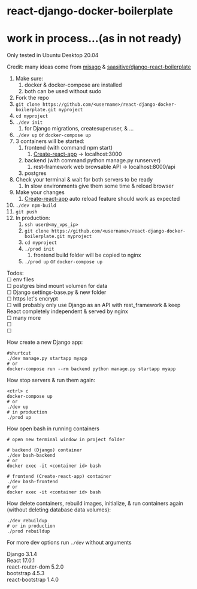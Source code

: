 # react-django-docker-boilerplate

# work in process...(as in not ready)

Only tested in Ubuntu Desktop 20.04

Credit: many ideas come from [misago](https://github.com/rafalp/Misago) & [saasitive/django-react-boilerplate](https://github.com/saasitive/django-react-boilerplate)


1. Make sure:
   1. docker & docker-compose are installed
   1. both can be used without sudo
1. Fork the repo
1. `git clone https://github.com/<username>/react-django-docker-boilerplate.git myproject`
1. `cd myproject`
1. `./dev init`
   1. for Django migrations, createsuperuser, & ...   
1. `./dev up` or `docker-compose up`
1. 3 containers will be started:   
   1. frontend (with command npm start)
      1. [Create-react-app](https://github.com/facebook/create-react-app) -> localhost:3000
   1. backend (with command python manage.py runserver)
      1. rest-framework web browsable API -> localhost:8000/api 
   1. postgres   
1. Check your terminal & wait for both servers to be ready
   1. In slow environments give them some time & reload browser  
1. Make your changes
   1. [Create-react-app](https://github.com/facebook/create-react-app) auto reload feature should work as expected
1. `./dev npm-build`
1. `git push`
1. In production:
   1. `ssh user@<my_vps_ip>`
   1. `git clone https://github.com/<username>/react-django-docker-boilerplate.git myproject`
   1. `cd myproject`
   1. `./prod init`
      1. frontend build folder will be copied to nginx
   1. `./prod up` or `docker-compose up`    

Todos:   
☐ env files   
☐ postgres bind mount volumen for data   
☐ Django settings-base.py & new folder   
☐ https let's encrypt   
☐ will probably only use Django as an API with rest_framework & keep React completely independent & served by nginx   
☐ many more   
☐    
☐      




How create a new Django app:  
```
#shurtcut
./dev manage.py startapp myapp
# or 
docker-compose run --rm backend python manage.py startapp myapp
```   


How stop servers & run them again:   
```
<ctrl> c
docker-compose up
# or
./dev up
# in production
./prod up
```   

How open bash in running containers  
```   
# open new terminal window in project folder

# backend (Django) container
./dev bash-backend
# or
docker exec -it <container id> bash   
 
# frontend (Create-react-app) container
./dev bash-frontend
# or
docker exec -it <container id> bash
```   


How delete containers, rebuild images, initialize, & run containers again (without deleting database data volumes):   
```
./dev rebuildup
# or in production
./prod rebuildup
```   

For more dev options run `./dev` without arguments   





Django 3.1.4  
React 17.0.1  
react-router-dom 5.2.0  
bootstrap 4.5.3  
react-bootstrap 1.4.0  



